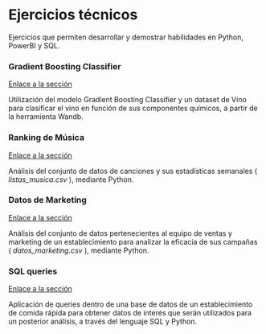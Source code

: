# Ejercicios técnicos

Ejercicios que permiten desarrollar y demostrar habilidades en Python, PowerBI y SQL.

### Gradient Boosting Classifier

[Enlace a la sección](https://github.com/AlbaBoga/WandbGradientBoostingClassifier)

Utilización del modelo Gradient Boosting Classifier y un dataset de Vino para clasificar el vino en función de sus componentes químicos, a partir de la herramienta Wandb.

### Ranking de Música

[Enlace a la sección](https://github.com/AlbaBoga/DataAnalyticsPorfolio/blob/main/TechnicalExercises/Ejercicio_1_Ranking_de_m%C3%BAsica.ipynb)

Análisis del conjunto de datos de canciones y sus estadísticas semanales ( *listas_musica.csv* ), mediante Python.

### Datos de Marketing

[Enlace a la sección](https://github.com/AlbaBoga/DataAnalyticsPorfolio/blob/main/TechnicalExercises/Ejercicio_2_Datos_Marketing.ipynb)

Análisis del conjunto de datos pertenecientes al equipo de ventas y marketing de un establecimiento para analizar la eficacia de sus campañas ( *datos_marketing.csv* ), mediante Python.

### SQL queries

[Enlace a la sección](https://github.com/AlbaBoga/DataAnalyticsPorfolio/blob/main/TechnicalExercises/SQLqueries.ipynb)

Aplicación de queries dentro de una base de datos de un establecimiento de comida rápida para obtener datos de interés que serán utilizados para un posterior análisis, a través del lenguaje SQL y Python.
